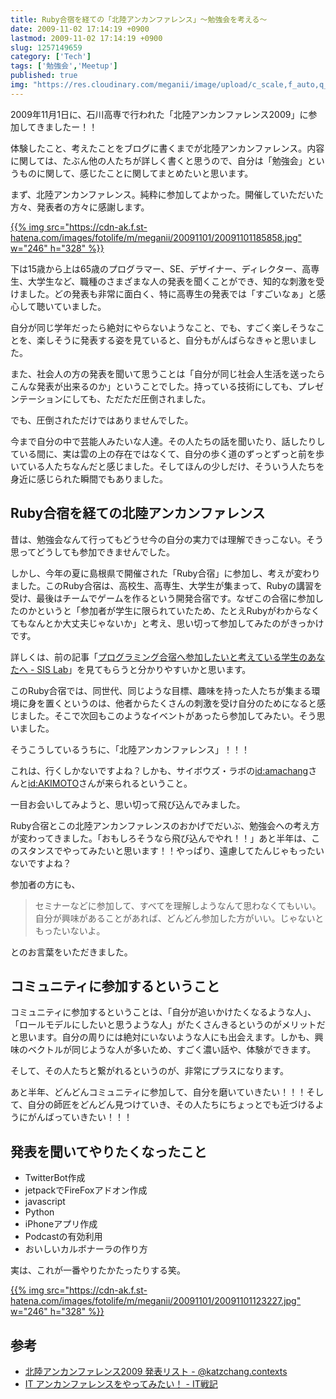 ```yaml
---
title: Ruby合宿を経ての「北陸アンカンファレンス」〜勉強会を考える〜
date: 2009-11-02 17:14:19 +0900
lastmod: 2009-11-02 17:14:19 +0900
slug: 1257149659
category: ['Tech']
tags: ['勉強会','Meetup']
published: true
img: "https://res.cloudinary.com/meganii/image/upload/c_scale,f_auto,q_auto,w_300/v1514031264/thumbnail_tech.png"
---
```



2009年11月1日に、石川高専で行われた「北陸アンカンファレンス2009」に参加してきましたー！！

体験したこと、考えたことをブログに書くまでが北陸アンカンファレンス。内容に関しては、たぶん他の人たちが詳しく書くと思うので、自分は「勉強会」というものに関して、感じたことに関してまとめたいと思います。

まず、北陸アンカンファレンス。純粋に参加してよかった。開催していただいた方々、発表者の方々に感謝します。

<a href="http://f.hatena.ne.jp/meganii/20091101185858">
{{% img src="https://cdn-ak.f.st-hatena.com/images/fotolife/m/meganii/20091101/20091101185858.jpg" w="246" h="328" %}}
</a>

下は15歳から上は65歳のプログラマー、SE、デザイナー、ディレクター、高専生、大学生など、職種のさまざまな人の発表を聞くことができ、知的な刺激を受けました。どの発表も非常に面白く、特に高専生の発表では「すごいなぁ」と感心して聴いていました。

自分が同じ学年だったら絶対にやらないようなこと、でも、すごく楽しそうなことを、楽しそうに発表する姿を見ていると、自分もがんばらなきゃと思いました。

また、社会人の方の発表を聞いて思うことは「自分が同じ社会人生活を送ったらこんな発表が出来るのか」ということでした。持っている技術にしても、プレゼンテーションにしても、ただただ圧倒されました。

でも、圧倒されただけではありませんでした。

今まで自分の中で芸能人みたいな人達。その人たちの話を聞いたり、話したりしている間に、実は雲の上の存在ではなくて、自分の歩く道のずっとずっと前を歩いている人たちなんだと感じました。そしてほんの少しだけ、そういう人たちを身近に感じられた瞬間でもありました。


## Ruby合宿を経ての北陸アンカンファレンス

昔は、勉強会なんて行ってもどうせ今の自分の実力では理解できっこない。そう思ってどうしても参加できませんでした。

しかし、今年の夏に島根県で開催された「Ruby合宿」に参加し、考えが変わりました。このRuby合宿は、高校生、高専生、大学生が集まって、Rubyの講習を受け、最後はチームでゲームを作るという開発合宿です。なぜこの合宿に参加したのかというと「参加者が学生に限られていたため、たとえRubyがわからなくてもなんとか大丈夫じゃないか」と考え、思い切って参加してみたのがきっかけです。

詳しくは、前の記事「[プログラミング合宿へ参加したいと考えている学生のあなたへ \- SIS Lab](https://www.meganii.com/blog/2009/08/15/1250303235/)」を見てもらうと分かりやすいかと思います。

このRuby合宿では、同世代、同じような目標、趣味を持った人たちが集まる環境に身を置くというのは、他者からたくさんの刺激を受け自分のためになると感じました。そこで次回もこのようなイベントがあったら参加してみたい。そう思いました。

そうこうしているうちに、「北陸アンカンファレンス」！！！

これは、行くしかないですよね？しかも、サイボウズ・ラボの<a href="http://blog.hatena.ne.jp/amachang/">id:amachang</a>さんと<a href="http://blog.hatena.ne.jp/AKIMOTO/">id:AKIMOTO</a>さんが来られるということ。

一目お会いしてみようと、思い切って飛び込んでみました。

Ruby合宿とこの北陸アンカンファレンスのおかげでだいぶ、勉強会への考え方が変わってきました。「おもしろそうなら飛び込んでやれ！！」あと半年は、このスタンスでやってみたいと思います！！やっぱり、遠慮してたんじゃもったいないですよね？


参加者の方にも、

> セミナーなどに参加して、すべてを理解しようなんて思わなくてもいい。自分が興味があることがあれば、どんどん参加した方がいい。じゃないともったいないよ。

とのお言葉をいただきました。





## コミュニティに参加するということ

コミュニティに参加するということは、「自分が追いかけたくなるような人」、「ロールモデルにしたいと思うような人」がたくさんきるというのがメリットだと思います。自分の周りには絶対にいないような人にも出会えます。しかも、興味のベクトルが同じような人が多いため、すごく濃い話や、体験ができます。

そして、その人たちと繋がれるというのが、非常にプラスになります。

あと半年、どんどんコミュニティに参加して、自分を磨いていきたい！！！そして、自分の師匠をどんどん見つけていき、その人たちにちょっとでも近づけるようにがんばっていきたい！！！


## 発表を聞いてやりたくなったこと

- TwitterBot作成
- jetpackでFireFoxアドオン作成
- javascript
- Python
- iPhoneアプリ作成
- Podcastの有効利用
- おいしいカルボナーラの作り方

実は、これが一番やりたかたったりする笑。

<a href="http://f.hatena.ne.jp/meganii/20091101123227">
{{% img src="https://cdn-ak.f.st-hatena.com/images/fotolife/m/meganii/20091101/20091101123227.jpg" w="246" h="328" %}}
</a>
 

## 参考

- [北陸アンカンファレンス2009 発表リスト \- @katzchang\.contexts](http://d.hatena.ne.jp/katzchang/20091102/p1)
- [IT アンカンファレンスをやってみたい！ \- IT戦記](https://amachang.hatenablog.com/entry/20091014/1255553340)
